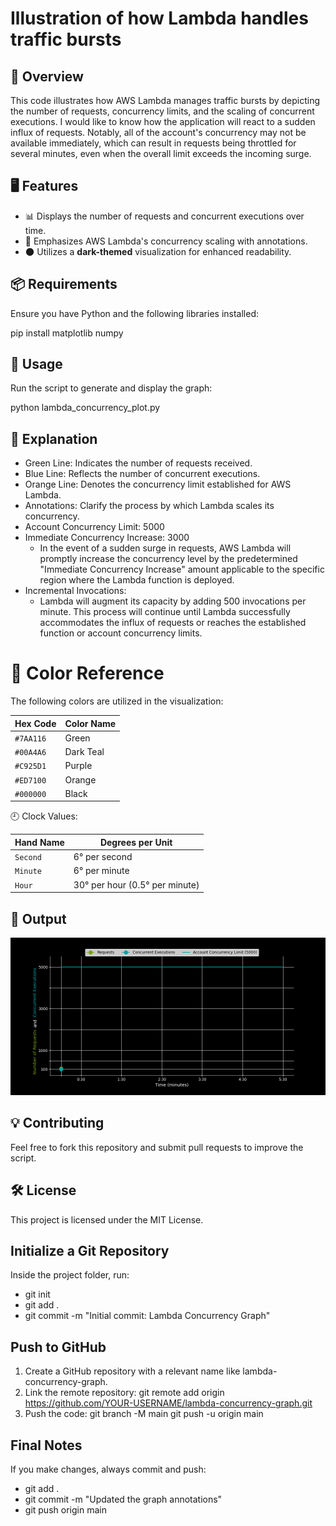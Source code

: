 # Illustration of how Lambda handles traffic bursts

## 📌 Overview
This code illustrates how AWS Lambda manages traffic bursts by depicting the number of requests, concurrency limits, and the scaling of concurrent executions. I would like to know how the application will react to a sudden influx of requests. Notably, all of the account's concurrency may not be available immediately, which can result in requests being throttled for several minutes, even when the overall limit exceeds the incoming surge.

## 🖥️ Features
- 📊 Displays the number of requests and concurrent executions over time. 
- 🔹 Emphasizes AWS Lambda's concurrency scaling with annotations. 
- 🌑 Utilizes a **dark-themed** visualization for enhanced readability.

## 📦 Requirements
Ensure you have Python and the following libraries installed:

pip install matplotlib numpy

## 🚀 Usage
Run the script to generate and display the graph:

python lambda_concurrency_plot.py

## 📝 Explanation

- Green Line: Indicates the number of requests received.
- Blue Line: Reflects the number of concurrent executions.
- Orange Line: Denotes the concurrency limit established for AWS Lambda.
- Annotations: Clarify the process by which Lambda scales its concurrency.
- Account Concurrency Limit: 5000
- Immediate Concurrency Increase: 3000
   - In the event of a sudden surge in requests, AWS Lambda will promptly increase the concurrency level by the predetermined "Immediate Concurrency Increase" amount applicable to the specific region where the Lambda function is deployed.
- Incremental Invocations: 
   - Lambda will augment its capacity by adding 500 invocations per minute. This process will continue until Lambda successfully accommodates the influx of requests or reaches the established function or account concurrency limits.

# 🌈 Color Reference

The following colors are utilized in the visualization:

| Hex Code  | Color Name  |
|-----------|------------|
| `#7AA116` | Green      |
| `#00A4A6` | Dark Teal  |
| `#C925D1` | Purple     | 
| `#ED7100` | Orange     |
| `#000000` | Black     |

🕘 Clock Values:

| Hand Name  | Degrees per Unit
|-----------|------------|
| `Second` | 6° per second      |
| `Minute` | 6° per minute  |
| `Hour` | 30° per hour (0.5° per minute)     |

## 📸 Output

![Lambda Concurrency](Lambda_concurrency_graph_v3.gif)

## 💡 Contributing
Feel free to fork this repository and submit pull requests to improve the script.

## 🛠️ License
This project is licensed under the MIT License.

## Initialize a Git Repository
Inside the project folder, run:

- git init
- git add .
- git commit -m "Initial commit: Lambda Concurrency Graph"

## Push to GitHub
1) Create a GitHub repository with a relevant name like lambda-concurrency-graph.
2) Link the remote repository:
git remote add origin https://github.com/YOUR-USERNAME/lambda-concurrency-graph.git
3) Push the code:
git branch -M main
git push -u origin main

## Final Notes
If you make changes, always commit and push:

- git add .
- git commit -m "Updated the graph annotations"
- git push origin main

